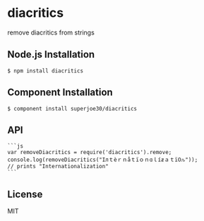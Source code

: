 
# diacritics

  remove diacritics from strings

## Node.js Installation

    $ npm install diacritics

## Component Installation

    $ component install superjoe30/diacritics

## API

    ```js
    var removeDiacritics = require('diacritics').remove;
    console.log(removeDiacritics("Iлｔèｒｎåｔïｏｎɑｌíƶａｔï߀ԉ"));
    // prints "Internationalization"
    ```

## License

  MIT
